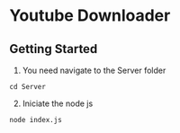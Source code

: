 # Youtube Downloader

## Getting Started

1. You need navigate to the Server folder
```
cd Server
```

2. Iniciate the node js
```
node index.js
```


